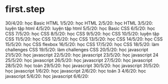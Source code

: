 # first.step
30/4/20: học Basic HTML
1/5/20: học HTML 
2/5/20: học HTML
3/5/20: luyện tập html
4/5/20: luyện tập html
5/5/20: học Basic CSS
6/5/20: học CSS
7/5/20: học CSS
8/5/20: học CSS
9/5/20: học CSS
10/5/20: luyện tập CSS
11/5/20: học CSS
12/5/20: học CSS
13/5/20: học CSS
14/5/20: học CSS
15/5/20: học CSS flexbox
16/5/20: học CSS 
17/5/20: học CSS
18/5/20: làm challenges CSS
19/5/20: làm challenges CSS
20/5/20: học javascript
21/5/20: học javascript
22/5/20: học javascript
23/5/20: học javascript
24
25/5/20: học javascript
26/5/20: học javascript
27/5/20: học javascript
28/5/20: học toán
29/5/20: học javascript
30/5/20: học javascript
31/5/20: học javascript
1/6/20: học javascript
2/6/20: học toán
3
4/6/20: học javascript
5/6/20: học javascript
6/6/20: 
